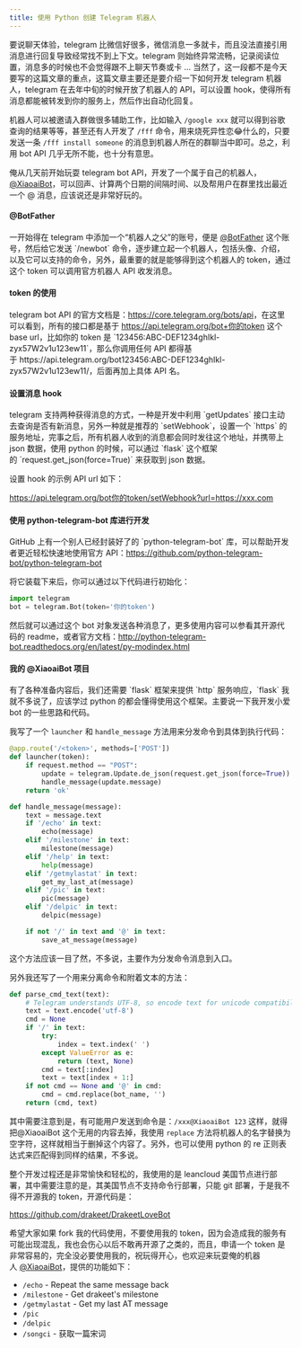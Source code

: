 ```yaml
---
title: 使用 Python 创建 Telegram 机器人
---
```


要说聊天体验，telegram 比微信好很多，微信消息一多就卡，而且没法直接引用消息进行回复导致经常找不到上下文。telegram 则始终异常流畅，记录阅读位置，消息多的时候也不会觉得跟不上聊天节奏或卡 ... 当然了，这一段都不是今天要写的这篇文章的重点，这篇文章主要还是要介绍一下如何开发 telegram 机器人，telegram 在去年中旬的时候开放了机器人的 API，可以设置 hook，使得所有消息都能被转发到你的服务上，然后作出自动化回复。

机器人可以被邀请入群做很多辅助工作，比如输入 `/google xxx` 就可以得到谷歌查询的结果等等，甚至还有人开发了 `/fff` 命令，用来烧死异性恋😂什么的，只要发送一条 `/fff install someone` 的消息到机器人所在的群聊当中即可。总之，利用 bot API 几乎无所不能，也十分有意思。

俺从几天前开始玩耍 telegram bot API，开发了一个属于自己的机器人，<a href="http://telegram.me/XiaoaiBot" target="_blank">@XiaoaiBot</a>，可以回声、计算两个日期的间隔时间、以及帮用户在群里找出最近一个 @ 消息，应该说还是非常好玩的。

<h4>@BotFather</h4>
一开始得在 telegram 中添加一个“机器人之父”的账号，便是 <a href="http://telegram.me/BotFather" target="_blank">@BotFather</a> 这个账号，然后给它发送 `/newbot` 命令，逐步建立起一个机器人，包括头像、介绍，以及它可以支持的命令，另外，最重要的就是能够得到这个机器人的 token，通过这个 token 可以调用官方机器人 API 收发消息。
<h4>token 的使用</h4>
telegram bot API 的官方文档是：<a href="https://core.telegram.org/bots/api" target="_blank">https://core.telegram.org/bots/api</a>，在这里可以看到，所有的接口都是基于 <a href="https://api.telegram.org/bot+你的token" target="_blank">https://api.telegram.org/bot+你的token</a> 这个 base url，比如你的 token 是 `123456:ABC-DEF1234ghIkl-zyx57W2v1u123ew11`，那么你调用任何 API 都得基于 https://api.telegram.org/bot123456:ABC-DEF1234ghIkl-zyx57W2v1u123ew11/，后面再加上具体 API 名。

<h4>设置消息 hook</h4>
telegram 支持两种获得消息的方式，一种是开发中利用 `getUpdates` 接口主动去查询是否有新消息，另外一种就是推荐的 `setWebhook`，设置一个 `https` 的服务地址，完事之后，所有机器人收到的消息都会同时发往这个地址，并携带上 json 数据，使用 python 的时候，可以通过 `flask` 这个框架的 `request.get_json(force=True)` 来获取到 json 数据。

设置 hook 的示例 API url 如下：

https://api.telegram.org/bot你的token/setWebhook?url=https://xxx.com
<h4>使用 python-telegram-bot 库进行开发</h4>
GitHub 上有一个别人已经封装好了的 `python-telegram-bot` 库，可以帮助开发者更近轻松快速地使用官方 API：<a href="https://github.com/python-telegram-bot/python-telegram-bot" target="_blank">https://github.com/python-telegram-bot/python-telegram-bot</a>

将它装载下来后，你可以通过以下代码进行初始化：

```python
import telegram
bot = telegram.Bot(token='你的token')
```

然后就可以通过这个 bot 对象发送各种消息了，更多使用内容可以参看其开源代码的 readme，或者官方文档：<a href="http://python-telegram-bot.readthedocs.org/en/latest/py-modindex.html" target="_blank">http://python-telegram-bot.readthedocs.org/en/latest/py-modindex.html</a>

<h4>我的 @XiaoaiBot 项目</h4>
有了各种准备内容后，我们还需要 `flask` 框架来提供 `http` 服务响应，`flask` 我就不多说了，应该学过 python 的都会懂得使用这个框架。主要说一下我开发小爱 bot 的一些思路和代码。

我写了一个 `launcher` 和 `handle_message` 方法用来分发命令到具体到执行代码：

```python
@app.route('/<token>', methods=['POST'])
def launcher(token):
    if request.method == "POST":
        update = telegram.Update.de_json(request.get_json(force=True))
        handle_message(update.message)
    return 'ok'

def handle_message(message):
    text = message.text
    if '/echo' in text:
        echo(message)
    elif '/milestone' in text:
        milestone(message)
    elif '/help' in text:
        help(message)
    elif '/getmylastat' in text:
        get_my_last_at(message)
    elif '/pic' in text:
        pic(message)
    elif '/delpic' in text:
        delpic(message)

    if not '/' in text and '@' in text:
        save_at_message(message)
```

这个方法应该一目了然，不多说，主要作为分发命令消息到入口。

另外我还写了一个用来分离命令和附着文本的方法：

```python
def parse_cmd_text(text):
    # Telegram understands UTF-8, so encode text for unicode compatibility
    text = text.encode('utf-8')
    cmd = None
    if '/' in text:
        try:
            index = text.index(' ')
        except ValueError as e:
            return (text, None)
        cmd = text[:index]
        text = text[index + 1:]
    if not cmd == None and '@' in cmd:
        cmd = cmd.replace(bot_name, '')
    return (cmd, text)
```

其中需要注意到是，有可能用户发送到命令是：`/xxx@XiaoaiBot 123` 这样，就得把@XiaoaiBot 这个无用的内容去掉，我使用 `replace` 方法将机器人的名字替换为空字符，这样就相当于删掉这个内容了。另外，也可以使用 python 的 re 正则表达式来匹配得到同样的结果，不多说。

整个开发过程还是非常愉快和轻松的，我使用的是 leancloud 美国节点进行部署，其中需要注意的是，其美国节点不支持命令行部署，只能 git 部署，于是我不得不开源我的 token，开源代码是：

<a href="https://github.com/drakeet/DrakeetLoveBot" target="_blank">https://github.com/drakeet/DrakeetLoveBot</a>

希望大家如果 fork 我的代码使用，不要使用我的 token，因为会造成我的服务有可能出现混乱，我也会伤心以后不敢再开源了之类的，而且，申请一个 token 是非常容易的，完全没必要使用我的，祝玩得开心，也欢迎来玩耍俺的机器人 <a href="http://telegram.me/XiaoaiBot" target="_blank">@XiaoaiBot</a>，提供的功能如下：

- `/echo` - Repeat the same message back
- `/milestone` - Get drakeet's milestone
- `/getmylastat` - Get my last AT message
- `/pic`
- `/delpic`
- `/songci` - 获取一篇宋词
